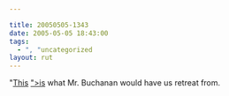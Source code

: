 ```yaml
---

title: 20050505-1343
date: 2005-05-05 18:43:00
tags:
  - ", "uncategorized
layout: rut
---
```


<p> "<a href="http://www.townhall.com/columnists/chuckcolson/cc20050503.shtml">This</a>
<a href="http://www.pfm.org/AM/Template.cfm?Section=<?php echo
htmlentities("Issues_and_Research&Template=/TaggedPage/TaggedPageDisplay.cfm&TPLID=81&ContentID=14196");
?>">is</a> what Mr. Buchanan would have us retreat from.</p>

